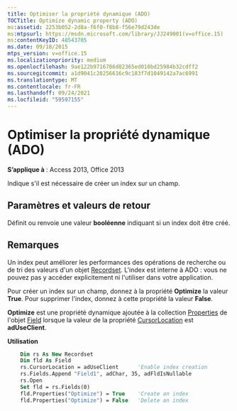 ```yaml
---
title: Optimiser la propriété dynamique (ADO)
TOCTitle: Optimize dynamic property (ADO)
ms:assetid: 2253b052-2d8a-f6f0-f8b8-f56e79d243de
ms:mtpsurl: https://msdn.microsoft.com/library/JJ249001(v=office.15)
ms:contentKeyID: 48543705
ms.date: 09/18/2015
mtps_version: v=office.15
ms.localizationpriority: medium
ms.openlocfilehash: 9ae122b9716786d02365ed010bd25984b32cdff2
ms.sourcegitcommit: a1d9041c20256616c9c183f7d1049142a7ac6991
ms.translationtype: MT
ms.contentlocale: fr-FR
ms.lasthandoff: 09/24/2021
ms.locfileid: "59597155"
---
```

# <a name="optimize-dynamic-property-ado"></a>Optimiser la propriété dynamique (ADO)


**S’applique à** : Access 2013, Office 2013

Indique s'il est nécessaire de créer un index sur un champ.

## <a name="settings-and-return-values"></a>Paramètres et valeurs de retour

Définit ou renvoie une valeur **booléenne** indiquant si un index doit être créé.

## <a name="remarks"></a>Remarques

Un index peut améliorer les performances des opérations de recherche ou de tri des valeurs d'un objet [Recordset](recordset-object-ado.md). L'index est interne à ADO : vous ne pouvez pas y accéder explicitement ni l'utiliser dans votre application.

Pour créer un index sur un champ, donnez à la propriété **Optimize** la valeur **True**. Pour supprimer l'index, donnez à cette propriété la valeur **False**.

**Optimize** est une propriété dynamique ajoutée à la collection [Properties](field-object-ado.md) de l'objet [Field](properties-collection-ado.md) lorsque la valeur de la propriété [CursorLocation](cursorlocation-property-ado.md) est **adUseClient**.

**Utilisation**

```vb
    Dim rs As New Recordset
    Dim fld As Field
    rs.CursorLocation = adUseClient      'Enable index creation
    rs.Fields.Append "Field1", adChar, 35, adFldIsNullable
    rs.Open
    Set fld = rs.Fields(0)
    fld.Properties("Optimize") = True    'Create an index
    fld.Properties("Optimize") = False   'Delete an index
```
